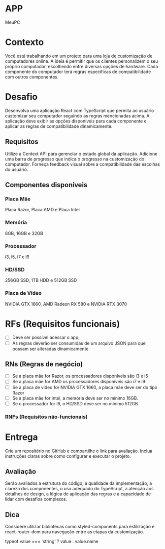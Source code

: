 # APP

MeuPC

# Contexto

Você está trabalhando em um projeto para uma loja de customização de computadores
online. A ideia é permitir que os clientes personalizem o seu próprio computador, escolhendo
entre diversas opções de hardware. Cada componente do computador terá regras
específicas de compatibilidade com outros componentes.

# Desafio

Desenvolva uma aplicação React com TypeScript que permita ao usuário customizar seu
computador seguindo as regras mencionadas acima. A aplicação deve exibir as opções
disponíveis para cada componente e aplicar as regras de compatibilidade dinamicamente.

## Requisitos

Utilize a Context API para gerenciar o estado global da aplicação.
Adicione uma barra de progresso que indica o progresso na customização do computador.
Forneça feedback visual sobre a compatibilidade das escolhas do usuário.

## Componentes disponíveis

### Placa Mãe

Placa Razor, Placa AMD e Placa Intel

### Memória

8GB, 16GB e 32GB

### Processador

i3, i5, i7 e i9

### HD/SSD

256GB SSD, 1TB HDD e 512GB SSD

### Placa de Vídeo

NVIDIA GTX 1660, AMD Radeon RX 580 e NVIDIA RTX 3070

# RFs (Requisitos funcionais)

- [ ] Deve ser possível acessar o app;
- [ ] As regras deverão ser consumidas de um arquivo JSON para que possam ser alteradas
      dinamicamente

## RNs (Regras de negócio)

- [ ] Se a placa mãe for Razor, os processadores disponíveis são i3 e i5
- [ ] Se a placa mãe for AMD os processadores disponíveis são i7 e i9
- [ ] Se a placa de vídeo for NVIDIA GTX 1660, a placa mãe deve ser do tipo Razor
- [ ] Se a placa mãe for intel, a memória deve ser no mínimo 16GB.
- [ ] Se o processador for i9, o HD/SSD deve ser no mínimo 512GB.

### RNFs (Requisitos não-funcionais)

# Entrega

Crie um repositório no GitHub e compartilhe o link para avaliação. Inclua instruções claras
sobre como configurar e executar o projeto.

## Avaliação

Serão avaliados a estrutura do código, a qualidade da implementação, a clareza dos
componentes, o uso adequado do TypeScript, a atenção aos detalhes de design, a lógica de
aplicação das regras e a capacidade de lidar com desafios complexos.

## Dica

Considere utilizar bibliotecas como styled-components para estilização e react-router-dom
para navegação entre as etapas da customização.

typeof value === 'string' ? value : value.name
